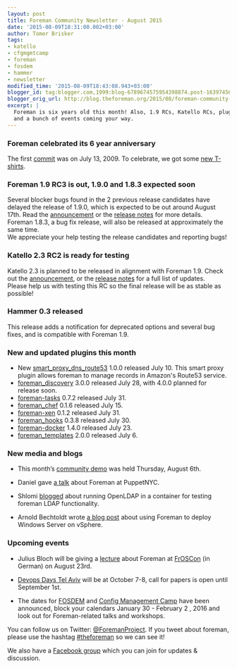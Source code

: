 ```yaml
---
layout: post
title: Foreman Community Newsletter - August 2015
date: '2015-08-09T18:31:00.002+03:00'
author: Tomer Brisker
tags:
- katello
- cfgmgmtcamp
- foreman
- fosdem
- hammer
- newsletter
modified_time: '2015-08-09T18:43:08.943+03:00'
blogger_id: tag:blogger.com,1999:blog-6789674575954398874.post-1639745625553251730
blogger_orig_url: http://blog.theforeman.org/2015/08/foreman-community-newsletter-august-2015.html
excerpt: |
  Foreman is six years old this month! Also, 1.9 RCs, Katello RCs, plugin updates
  and a bunch of events coming your way.
---
```


### Foreman celebrated its 6 year anniversary

The
first [commit](https://github.com/theforeman/foreman/commit/5563217a427f3786affdfb1c9e4584f04c0303e7)
was on July 13, 2009. To celebrate, we got some [new
T-shirts](https://twitter.com/ripcurld0/status/625622406841761792).  

### Foreman 1.9 RC3 is out, 1.9.0 and 1.8.3 expected soon

Several blocker bugs found in the 2 previous release candidates have
delayed the release of 1.9.0, which is expected to be out around August
17th. Read
the [announcement](https://groups.google.com/forum/#!topic/foreman-users/7sZK9HrJvq4)
or the [release
notes](http://theforeman.org/manuals/1.9/index.html#Releasenotesfor1.9)
for more details.  
Foreman 1.8.3, a bug fix release, will also be released at approximately
the same time.  
We appreciate your help testing the release candidates and reporting
bugs!

### Katello 2.3 RC2 is ready for testing

Katello 2.3 is planned to be released in alignment with Foreman 1.9.
Check out
the [announcement](https://groups.google.com/forum/#!topic/foreman-users/zly1jwtOWRQ),
or the [release
notes](http://www.katello.org/docs/2.3/release_notes/release_notes.html)
for a full list of updates.  
Please help us with testing this RC so the final release will be as
stable as possible!

### Hammer 0.3 released

This release adds a notification for deprecated options and several bug
fixes, and is compatible with Foreman 1.9.

### New and updated plugins this month

-   New
    [smart\_proxy\_dns\_route53](https://github.com/theforeman/smart_proxy_dns_route53)
    1.0.0 released July 10. This smart proxy plugin allows foreman to
    manage records in Amazon's Route53 service.
-   [foreman\_discovery](https://github.com/theforeman/foreman_discovery)
    3.0.0 released July 28, with 4.0.0 planned for release soon.
-   [foreman-tasks](https://github.com/theforeman/foreman-tasks) 0.7.2
    released July 31.
-   [foreman\_chef](https://github.com/theforeman/foreman_chef) 0.1.6
    released July 15.
-   [foreman-xen](https://github.com/theforeman/foreman-xen) 0.1.2
    released July 31.
-   [foreman\_hooks](https://github.com/theforeman/foreman_hooks) 0.3.8
    released July 30.
-   [foreman-docker](https://github.com/theforeman/foreman-docker) 1.4.0
    released July 23.
-   [foreman\_templates](https://github.com/theforeman/foreman_templates)
    2.0.0 released July 6.

### New media and blogs

-   This month’s [community
    demo](https://www.youtube.com/watch?v=l6aIVPSfdww) was held
    Thursday, August 6th.

-   Daniel gave [a
    talk](http://livestream.com/spotify/events/4233681/videos/94628249?t=1438353097610)
    about Foreman at PuppetNYC.

-   Shlomi [blogged](http://foreman-shlomizadok.rhcloud.com/2015/07/21/on-openldap-in-a-docker-container/)
    about running OpenLDAP in a container for testing foreman
    LDAP functionality.

-   Arnold Bechtoldt wrote [a blog
    post](https://blog.inovex.de/deploying-windows-server-with-foreman-in-vsphere/)
    about using Foreman to deploy Windows Server on vSphere.

### Upcoming events

-   Julius Bloch will be giving
    a [lecture](https://programm.froscon.de/2015/events/1530.html) about
    Foreman at [FrOSCon](http://www.froscon.de/) (in German) on
    August 23rd.

-   [Devops Days Tel
    Aviv](http://www.devopsdays.org/events/2015-telaviv/) will be at
    October 7-8, call for papers is open until September 1st.

-   The dates
    for [FOSDEM](https://fosdem.org/2016/news/2015-07-08-dates-fosdem-2016)
    and [Config Management Camp](http://cfgmgmtcamp.eu/) have been
    announced, block your calendars January 30 - February 2 , 2016 and
    look out for Foreman-related talks and workshops.

You can follow us on
Twitter: [@ForemanProject](https://twitter.com/ForemanProject). If you
tweet about foreman, please use the
hashtag [\#theforeman](https://twitter.com/hashtag/theforeman) so we can
see it!

We also have a [Facebook
group](https://www.facebook.com/groups/theforeman/) which you can join
for updates & discussion.
